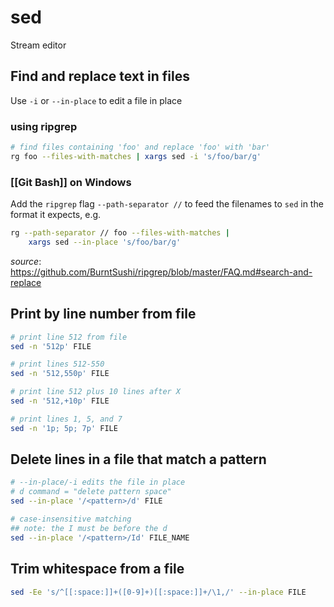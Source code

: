 # sed

Stream editor

## Find and replace text in files

Use `-i` or `--in-place` to edit a file in place

### using ripgrep

```bash
# find files containing 'foo' and replace 'foo' with 'bar'
rg foo --files-with-matches | xargs sed -i 's/foo/bar/g'
```

### [[Git Bash]] on Windows

Add the `ripgrep` flag `--path-separator //` to feed the filenames to `sed` in the format it expects, e.g.

```bash
rg --path-separator // foo --files-with-matches |
    xargs sed --in-place 's/foo/bar/g'
```

_source_: <https://github.com/BurntSushi/ripgrep/blob/master/FAQ.md#search-and-replace>

## Print by line number from file

```bash
# print line 512 from file
sed -n '512p' FILE

# print lines 512-550
sed -n '512,550p' FILE

# print line 512 plus 10 lines after X
sed -n '512,+10p' FILE

# print lines 1, 5, and 7
sed -n '1p; 5p; 7p' FILE
```

## Delete lines in a file that match a pattern

```bash
# --in-place/-i edits the file in place
# d command = "delete pattern space"
sed --in-place '/<pattern>/d' FILE

# case-insensitive matching
## note: the I must be before the d
sed --in-place '/<pattern>/Id' FILE_NAME
```

## Trim whitespace from a file

```bash
sed -Ee 's/^[[:space:]]+([0-9]+)[[:space:]]+/\1,/' --in-place FILE
```
